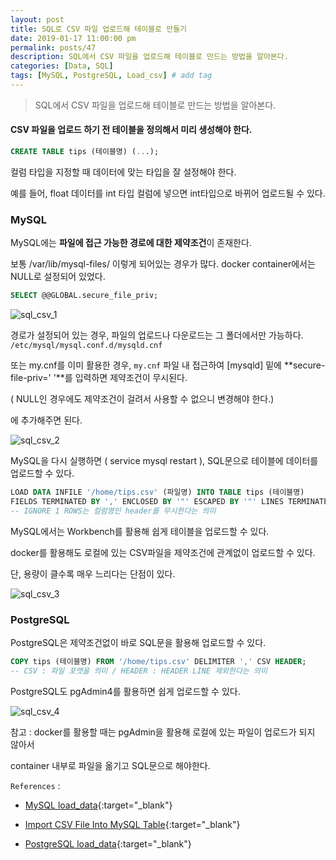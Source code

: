 ```yaml
---
layout: post
title: SQL로 CSV 파일 업로드해 테이블로 만들기
date: 2019-01-17 11:00:00 pm
permalink: posts/47
description: SQL에서 CSV 파일을 업로드해 테이블로 만드는 방법을 알아본다.
categories: [Data, SQL]
tags: [MySQL, PostgreSQL, Load_csv] # add tag
---
```


> SQL에서 CSV 파일을 업로드해 테이블로 만드는 방법을 알아본다.

#### CSV 파일을 업로드 하기 전 테이블을 정의해서 미리 생성해야 한다.

``` sql
CREATE TABLE tips (테이블명) (...);
```

컬럼 타입을 지정할 때 데이터에 맞는 타입을 잘 설정해야 한다. 

예를 들어, float 데이터를 int 타입 컬럼에 넣으면 int타입으로 바뀌어 업로드될 수 있다.

### MySQL

MySQL에는 **파일에 접근 가능한 경로에 대한 제약조건**이 존재한다.

보통 /var/lib/mysql-files/ 이렇게 되어있는 경우가 많다. docker container에서는 NULL로 설정되어 있었다.

``` sql
SELECT @@GLOBAL.secure_file_priv;
```

![sql_csv_1]({{site.baseurl}}/assets/img/sql/sql_csv_1.jpg)

경로가 설정되어 있는 경우, 파일의 업로드나 다운로드는 그 폴더에서만 가능하다.
`/etc/mysql/mysql.conf.d/mysqld.cnf` 

또는 my.cnf를 이미 활용한 경우, `my.cnf` 파일 내 접근하여 [mysqld] 밑에 **secure-file-priv=' '**를 입력하면 제약조건이 무시된다. 

( NULL인 경우에도 제약조건이 걸려서 사용할 수 없으니 변경해야 한다.)

에 추가해주면 된다.

![sql_csv_2]({{site.baseurl}}/assets/img/sql/sql_csv_2.jpg)

MySQL을 다시 실행하면 ( service mysql restart ), SQL문으로 테이블에 데이터를 업로드할 수 있다.

``` sql
LOAD DATA INFILE '/home/tips.csv' (파일명) INTO TABLE tips (테이블명)
FIELDS TERMINATED BY ',' ENCLOSED BY '"' ESCAPED BY '"' LINES TERMINATED BY '\n' IGNORE 1 ROWS;
-- IGNORE 1 ROWS는 컬럼명인 header를 무시한다는 의미
```
MySQL에서는 Workbench를 활용해 쉽게 테이블을 업로드할 수 있다.

docker를 활용해도 로컬에 있는 CSV파일을 제약조건에 관계없이 업로드할 수 있다.

단, 용량이 클수록 매우 느리다는 단점이 있다.

![sql_csv_3]({{site.baseurl}}/assets/img/sql/sql_csv_3.jpg)

### PostgreSQL

PostgreSQL은 제약조건없이 바로 SQL문을 활용해 업로드할 수 있다.

``` sql
COPY tips (테이블명) FROM '/home/tips.csv' DELIMITER ',' CSV HEADER;
-- CSV : 파일 포맷을 의미 / HEADER : HEADER LINE 제외한다는 의미
```

PostgreSQL도 pgAdmin4를 활용하면 쉽게 업로드할 수 있다.

![sql_csv_4]({{site.baseurl}}/assets/img/sql/sql_csv_4.jpg)

참고 : docker를 활용할 때는 pgAdmin을 활용해 로컬에 있는 파일이 업로드가 되지 않아서 

container 내부로 파일을 옮기고 SQL문으로 해야한다.

`References` : 

* [MySQL load_data](https://dev.mysql.com/doc/refman/8.0/en/load-data.html){:target="_blank"}

* [Import CSV File Into MySQL Table](http://www.mysqltutorial.org/import-csv-file-mysql-table/){:target="_blank"}

* [PostgreSQL load_data](http://www.postgresqltutorial.com/import-csv-file-into-posgresql-table){:target="_blank"}